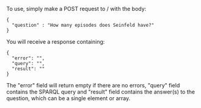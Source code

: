 To use, simply make a POST request to / with the body:

```
{
  "question" : "How many episodes does Seinfeld have?"
}
```

You will receive a response containing:
```
{
  "error": "",
  "query": "",
  "result": ""
}
```

The "error" field will return empty if there are no errors, "query" field contains the SPARQL query and "result" field contains the answer(s) to the question, which can be a single element or array.
